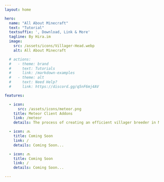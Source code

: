 ```yaml
---
layout: home

hero:
  name: "All About Minecraft"
  text: "Tutorial"
  textsuffix: ', Download, Link & More'
  tagline: By Hira.im
  image:
    src: /assets/icons/Villager-Head.webp
    alt: All About Minecraft

  # actions:
  #   - theme: brand
  #     text: Tutorials
  #     link: /markdown-examples
  #   - theme: alt
  #     text: Need Help?
  #     link: https://discord.gg/q5nF6mj4AV

features:

  - icon:
      src: /assets/icons/meteor.png
    title: Meteor Client Addons
    link: /meteor
    details: The process of creating an efficient villager breeder in Minecraft

  - icon: 🔜
    title: Coming Soon
    link: /
    details: Coming Soon...

  - icon: 🔜
    title: Coming Soon
    link: /
    details: Coming Soon...

---
```

<Home />

<!-- :::raw
<div class="overflow-hidden"></div>
::: -->